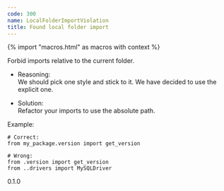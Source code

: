 ```yaml
---
code: 300
name: LocalFolderImportViolation
title: Found local folder import
---
```


{% import "macros.html" as macros with context %}

Forbid imports relative to the current folder.

  - Reasoning:  
    We should pick one style and stick to it. We have decided to use the
    explicit one.

  - Solution:  
    Refactor your imports to use the absolute path.

Example:

    # Correct:
    from my_package.version import get_version
    
    # Wrong:
    from .version import get_version
    from ..drivers import MySQLDriver

<div class="versionadded">

0.1.0

</div>